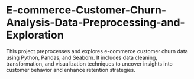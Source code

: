 # E-commerce-Customer-Churn-Analysis-Data-Preprocessing-and-Exploration
This project preprocesses and explores e-commerce customer churn data using Python, Pandas, and Seaborn. It includes data cleaning, transformation, and visualization techniques to uncover insights into customer behavior and enhance retention strategies.
